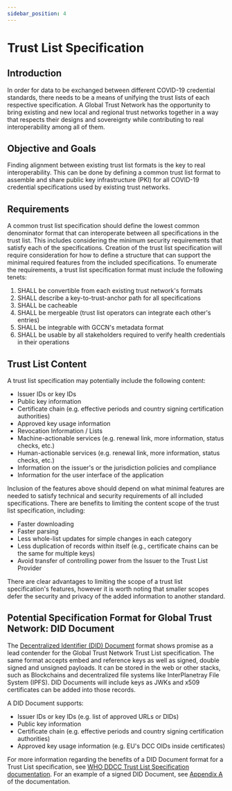 ```yaml
---
sidebar_position: 4
---
```


# Trust List Specification

## Introduction
In order for data to be exchanged between different COVID-19 credential standards, there needs to be a means of unifying the trust lists of each respective specification. A Global Trust Network has the opportunity to bring existing and new local and regional trust networks together in a way that respects their designs and sovereignty while contributing to real interoperability among all of them.

## Objective and Goals
Finding alignment between existing trust list formats is the key to real interoperability. This can be done by defining a common trust list format to assemble and share public key infrastructure (PKI) for all COVID-19 credential specifications used by existing trust networks.

## Requirements
A common trust list specification should define the lowest common denominator format that can interoperate between all specifications in the trust list. This includes considering the minimum security requirements that satisfy each of the specifications. Creation of the trust list specification will require consideration for how to define a structure that can support the minimal required features from the included specifications. To enumerate the requirements, a trust list specification format must include the following tenets:
1. SHALL be convertible from each existing trust network's formats
2. SHALL describe a key-to-trust-anchor path for all specifications
3. SHALL be cacheable
4. SHALL be mergeable (trust list operators can integrate each other's entries)
5. SHALL be integrable with GCCN's metadata format
6. SHALL be usable by all stakeholders required to verify health credentials in their operations

## Trust List Content
A trust list specification may potentially include the following content:
- Issuer IDs or key IDs
- Public key information
- Certificate chain (e.g. effective periods and country signing certification authorities)
- Approved key usage information
- Revocation Information / Lists
- Machine-actionable services (e.g. renewal link, more information, status checks, etc.)
- Human-actionable services (e.g. renewal link, more information, status checks, etc.)
- Information on the issuer's or the jurisdiction policies and compliance
- Information for the user interface of the application

Inclusion of the features above should depend on what minimal features are needed to satisfy technical and security requirements of all included specifications. There are benefits to limiting the content scope of the trust list specification, including:
- Faster downloading
- Faster parsing
- Less whole-list updates for simple changes in each category
- Less duplication of records within itself (e.g., certificate chains can be the same for multiple keys)
- Avoid transfer of controlling power from the Issuer to the Trust List Provider

There are clear advantages to limiting the scope of a trust list specification's features, however it is worth noting that smaller scopes defer the security and privacy of the added information to another standard.

## Potential Specification Format for Global Trust Network: DID Document
The [Decentralized Identifier (DID) Document](https://www.w3.org/TR/did-core/) format shows promise as a lead contender for the Global Trust Network Trust List specification. The same format accepts embed and reference keys as well as signed, double signed and unsigned payloads. It can be stored in the web or other stacks, such as Blockchains and decentralized file systems like InterPlanetray File System (IPFS). DID Documents will include keys as JWKs and x509 certificates can be added into those records.

A DID Document supports:
- Issuer IDs or key IDs (e.g. list of approved URLs or DIDs)
- Public key information
- Certificate chain (e.g. effective periods and country signing certification authorities)
- Approved key usage information (e.g. EU's DCC OIDs inside certificates)

For more information regarding the benefits of a DID Document format for a Trust List specification, see [WHO DDCC Trust List Specification documentation](https://github.com/WorldHealthOrganization/ddcc-trust/blob/main/TrustListSpecification.md#leading-contender-did-document). For an example of a signed DID Document, see [Appendix A](https://github.com/WorldHealthOrganization/ddcc-trust/blob/main/TrustListSpecification.md#appendix-a-signed-did-document-for-x509-enabled-trust-lists-of-leaf-keys) of the documentation.
